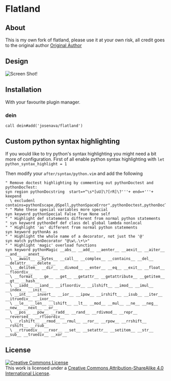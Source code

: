 # Flatland

## About
This is my own fork of flatland, please use it at your own risk, all credit goes to the original author [Original Author]

[Original Author]: https://github.com/thinkpixellab/flatland
## Design

![Screen Shot!](https://raw.github.com/josenava/flatland/master/screenshot/vim-flatland.png)

## Installation
With your favourite plugin manager.

### dein
```
call dein#add('josenava/flatland')

```

## Custom python syntax highlighting

If you would like to try python's syntax highlighting you might need a bit more of configuration. First of all
enable python syntax highlighting with `let python_syntax_highlight = 1`

Then modify your `after/syntax/python.vim` and add the following
```
" Remove doctest highlighting by commenting out pythonDoctest and pythonDocTest:
syn region pythonDocstring  start=+^\s*[uU]\?[rR]\?'''+ end=+'''+ keepend
  \ excludenl contains=pythonEscape,@Spell,pythonSpaceError",pythonDoctest,pythonDocTest2
" " Make these special variables more special
syn keyword pythonSpecial False True None self
" " Highlight def statements different from normal python statements
" syn keyword pythonDef def class del global lambda nonlocal
" " Highlight 'as' different from normal python statements
syn keyword pythonAs as
" " Highlight the whole name of a decorator, not just the '@'
syn match pythonDecorator "@\w\.\+\>"
" " Highlight 'magic' overload functions
syn keyword pythonMagic __abs__ __add__ __aenter__ __aexit__ __aiter__ __and__ __anext__
  \ __await__ __bytes__ __call__ __complex__ __contains__ __del__ __delattr__ __delete__
  \ __delitem__ __dir__ __divmod__ __enter__ __eq__ __exit__ __float__ __floordiv__
  \ __format__ __ge__ __get__ __getattr__ __getattribute__ __getitem__ __gt__ __hash__
  \ __iadd__ __iand__ __ifloordiv__ __ilshift__ __imod__ __imul__ __index__ __init__
  \ __int__ __invert__ __ior__ __ipow__ __irshift__ __isub__ __iter__ __itruediv__ __ixor__
  \ __le__ __len__ __lshift__ __lt__ __mod__ __mul__ __ne__ __neg__ __new__ __next__ __or__
  \ __pos__ __pow__ __radd__ __rand__ __rdivmod__ __repr__ __reversed__ __rfloordiv__
  \ __rlshift__ __rmod__ __rmul__ __ror__ __rpow__ __rrshift__ __rshift__ __rsub__
  \ __rtruediv__ __rxor__ __set__ __setattr__ __setitem__ __str__ __sub__ __truediv__ __xor__

```

## License
<a rel="license" href="http://creativecommons.org/licenses/by-sa/4.0/"><img alt="Creative Commons License" style="border-width:0" src="https://i.creativecommons.org/l/by-sa/4.0/88x31.png" /></a><br />This work is licensed under a <a rel="license" href="http://creativecommons.org/licenses/by-sa/4.0/">Creative Commons Attribution-ShareAlike 4.0 International License</a>.
